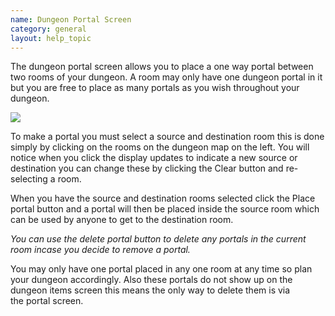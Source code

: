```yaml
---
name: Dungeon Portal Screen
category: general
layout: help_topic
---
```

The dungeon portal screen allows you to place a one way portal between two rooms of your dungeon. A room may only have one dungeon portal in it but you are free to place as many portals as you wish throughout your dungeon.

![](http://www.forlornonline.com/images/dungeonportal.jpg)

To make a portal you must select a source and destination room this is done simply by clicking on the rooms on the dungeon map on the left. You will notice when you click the display updates to indicate a new source or destination you can change these by clicking the Clear button and re-selecting a room.

When you have the source and destination rooms selected click the Place portal button and a portal will then be placed inside the source room which can be used by anyone to get to the destination room.

_You can use the delete portal button to delete any portals in the current room incase you decide to remove a portal._

You may only have one portal placed in any one room at any time so plan your dungeon accordingly. Also these portals do not show up on the dungeon items screen this means the only way to delete them is via the portal screen.